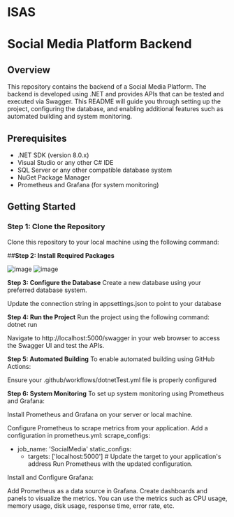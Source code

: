 # ISAS
# Social Media Platform Backend

## Overview

This repository contains the backend of a Social Media Platform. The backend is developed using .NET and provides APIs that can be tested and executed via Swagger. This README will guide you through setting up the project, configuring the database, and enabling additional features such as automated building and system monitoring.

## Prerequisites

- .NET SDK (version 8.0.x)
- Visual Studio or any other C# IDE
- SQL Server or any other compatible database system
- NuGet Package Manager
- Prometheus and Grafana (for system monitoring)

## Getting Started

### Step 1: Clone the Repository

Clone this repository to your local machine using the following command:


##**Step 2: Install Required Packages**

![image](https://github.com/BleonaGerbavci/ISAS/assets/93130459/e9874f46-f46c-47b4-91bc-f05e7b85119a)
![image](https://github.com/BleonaGerbavci/ISAS/assets/93130459/b4f8ed62-9dea-45af-96eb-f381fb80162c)

**Step 3: Configure the Database**
Create a new database using your preferred database system.

Update the connection string in appsettings.json to point to your database

**Step 4: Run the Project**
Run the project using the following command:
dotnet run

Navigate to http://localhost:5000/swagger in your web browser to access the Swagger UI and test the APIs.

**Step 5: Automated Building**
To enable automated building using GitHub Actions:

Ensure your .github/workflows/dotnetTest.yml file is properly configured

**Step 6: System Monitoring**
To set up system monitoring using Prometheus and Grafana:

Install Prometheus and Grafana on your server or local machine.

Configure Prometheus to scrape metrics from your application. Add a configuration in prometheus.yml:
scrape_configs:
  - job_name: 'SocialMedia'
    static_configs:
      - targets: ['localhost:5000'] # Update the target to your application's address
Run Prometheus with the updated configuration.

Install and Configure Grafana:

Add Prometheus as a data source in Grafana.
Create dashboards and panels to visualize the metrics. You can use the metrics such as CPU usage, memory usage, disk usage, response time, error rate, etc.







